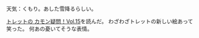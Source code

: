 天気：くもり。あした雪降るらしい。

[トレットの カモン疑問！Vol.15](http://www.takaratomy.co.jp/products/wixoss/column/play_150206/index.html)を読んだ。
わざわざトレットの新しい絵あって笑った。
何あの憂いてそうな表情。

